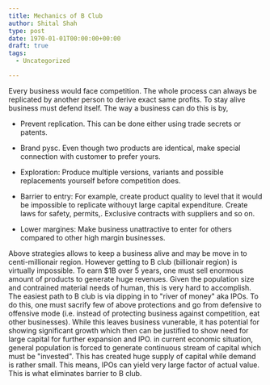```yaml
---
title: Mechanics of B Club
author: Shital Shah
type: post
date: 1970-01-01T00:00:00+00:00
draft: true
tags:
  - Uncategorized

---
```

Every business would face competition. The whole process can always be replicated by another person to derive exact same profits. To stay alive business must defend itself. The way a business can do this is by,

- Prevent replication. This can be done either using trade secrets or patents.

- Brand pysc. Even though two products are identical, make special connection with customer to prefer yours.

- Exploration: Produce multiple versions, variants and possible replacements yourself before competition does.

- Barrier to entry: For example, create product quality to level that it would be impossible to replicate withouyt large capital expenditure. Create laws for safety, permits,. Exclusive contracts with suppliers and so on.

- Lower margines: Make business unattractive to enter for others compared to other high margin businesses.

Above strategies allows to keep a business alive and may be move in to centi-millionair region. However getting to B club (billionair region) is virtually impossible. To earn $1B over 5 years, one must sell enormous amount of products to generate huge revenues. Given the population size and contrained material needs of human, this is very hard to accomplish. The easiest path to B club is via dipping in to "river of money" aka IPOs. To do this, one must sacrify few of above protections and go from defensive to offensive mode (i.e. instead of protecting business against competition, eat other businesses). While this leaves business vunerable, it has potential for showing significant growth which then can be justified to show need for large capital for further expansion and IPO. in current economic situation, general population is forced to generate continuous stream of capital which must be "invested". This has created huge supply of capital while demand is rather small. This means, IPOs can yield very large factor of actual value. This is what eliminates barrier to B club.